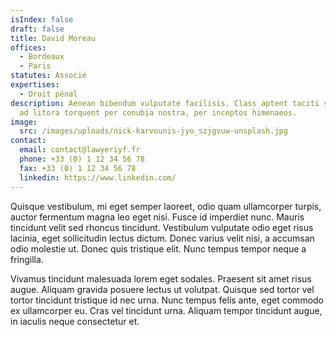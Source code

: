 ```yaml
---
isIndex: false
draft: false
title: David Moreau
offices:
  - Bordeaux
  - Paris
statutes: Associé
expertises:
  - Droit pénal
description: Aenean bibendum vulputate facilisis. Class aptent taciti sociosqu
  ad litora torquent per conubia nostra, per inceptos himenaeos.
image:
  src: /images/uploads/nick-karvounis-jyo_szjgvuw-unsplash.jpg
contact:
  email: contact@lawyeriyf.fr
  phone: +33 (0) 1 12 34 56 78
  fax: +33 (0) 1 12 34 56 78
  linkedin: https://www.linkedin.com/
---
```

Quisque vestibulum, mi eget semper laoreet, odio quam ullamcorper turpis, auctor fermentum magna leo eget nisi. Fusce id imperdiet nunc. Mauris tincidunt velit sed rhoncus tincidunt. Vestibulum vulputate odio eget risus lacinia, eget sollicitudin lectus dictum. Donec varius velit nisi, a accumsan odio molestie ut. Donec quis tristique elit. Nunc tempus tempor neque a fringilla.

Vivamus tincidunt malesuada lorem eget sodales. Praesent sit amet risus augue. Aliquam gravida posuere lectus ut volutpat. Quisque sed tortor vel tortor tincidunt tristique id nec urna. Nunc tempus felis ante, eget commodo ex ullamcorper eu. Cras vel tincidunt urna. Aliquam tempor tincidunt augue, in iaculis neque consectetur et.